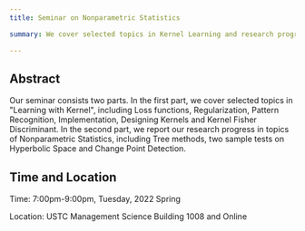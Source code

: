 ```yaml
---
title: Seminar on Nonparametric Statistics

summary: We cover selected topics in Kernel Learning and research progress in Nonparametric Statistics. 

---
```


## Abstract 

Our seminar consists two parts. In the first part, we cover selected topics in "Learning with Kernel", including Loss functions, Regularization, Pattern Recognition, Implementation, Designing Kernels and Kernel Fisher Discriminant. In the second part, we report our research progress in topics of Nonparametric Statistics, including Tree methods, two sample tests on Hyperbolic Space and Change Point Detection.

## Time and Location
Time: 7:00pm-9:00pm, Tuesday, 2022 Spring

Location: USTC Management Science Building 1008 and Online

